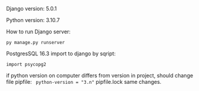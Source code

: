 Django version: 5.0.1  

Python version:  3.10.7  

How to run Django server:  
  ``` 
  py manage.py runserver
```
 PostgresSQL 16.3
 import to django by sqript:
 ```
import psycopg2
```
if python version on computer differs from version in project, should change file
pipfile: ``` python-version = "3.n"```
pipfile.lock same changes.
